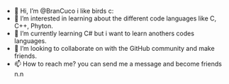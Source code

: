 - 👋 Hi, I’m @BranCuco i like birds c:
- 👀 I’m interested in learning about the different code languages like C, C++, Phyton.
- 🌱 I’m currently learning C# but i want to learn anothers codes languages.
- 💞️ I’m looking to collaborate on with the GitHub community and make friends.
- 📫 How to reach me? you can send me a message and become friends n.n

<!---
BranCuco/BranCuco is a ✨ special ✨ repository because its `README.md` (this file) appears on your GitHub profile.
You can click the Preview link to take a look at your changes.
--->
